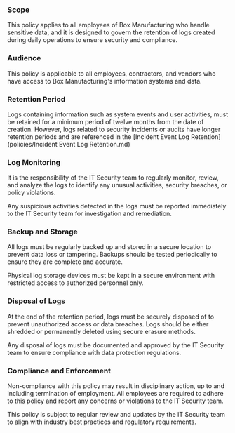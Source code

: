 ### Scope
This policy applies to all employees of Box Manufacturing who handle sensitive data, and it is designed to govern the retention of logs created during daily operations to ensure security and compliance.

### Audience
This policy is applicable to all employees, contractors, and vendors who have access to Box Manufacturing's information systems and data.

### Retention Period
Logs containing information such as system events and user activities, must be retained for a minimum period of twelve months from the date of creation.
However, logs related to security incidents or audits have longer retention periods and are referenced in the [Incident Event Log Retention](policies/Incident Event Log Retention.md)

### Log Monitoring
It is the responsibility of the IT Security team to regularly monitor, review, and analyze the logs to identify any unusual activities, security breaches, or policy violations.

Any suspicious activities detected in the logs must be reported immediately to the IT Security team for investigation and remediation.

### Backup and Storage
All logs must be regularly backed up and stored in a secure location to prevent data loss or tampering. Backups should be tested periodically to ensure they are complete and accurate.

Physical log storage devices must be kept in a secure environment with restricted access to authorized personnel only.

### Disposal of Logs
At the end of the retention period, logs must be securely disposed of to prevent unauthorized access or data breaches.
Logs should be either shredded or permanently deleted using secure erasure methods.

Any disposal of logs must be documented and approved by the IT Security team to ensure compliance with data protection regulations.

### Compliance and Enforcement
Non-compliance with this policy may result in disciplinary action, up to and including termination of employment.
All employees are required to adhere to this policy and report any concerns or violations to the IT Security team.

This policy is subject to regular review and updates by the IT Security team to align with industry best practices and regulatory requirements.
